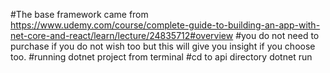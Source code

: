 #The base framework came from https://www.udemy.com/course/complete-guide-to-building-an-app-with-net-core-and-react/learn/lecture/24835712#overview
#you do not need to purchase if you do not wish too but this will give you insight if you choose too.
#running dotnet project from terminal
#cd to api directory
dotnet run

